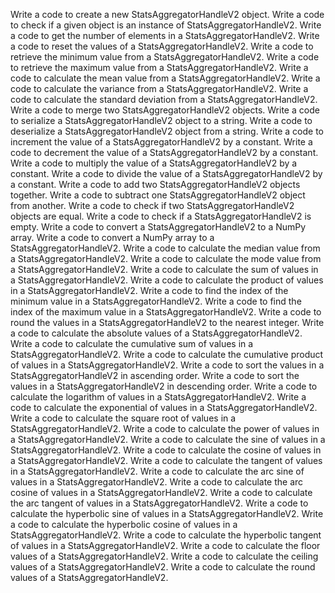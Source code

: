 Write a code to create a new StatsAggregatorHandleV2 object.
Write a code to check if a given object is an instance of StatsAggregatorHandleV2.
Write a code to get the number of elements in a StatsAggregatorHandleV2.
Write a code to reset the values of a StatsAggregatorHandleV2.
Write a code to retrieve the minimum value from a StatsAggregatorHandleV2.
Write a code to retrieve the maximum value from a StatsAggregatorHandleV2.
Write a code to calculate the mean value from a StatsAggregatorHandleV2.
Write a code to calculate the variance from a StatsAggregatorHandleV2.
Write a code to calculate the standard deviation from a StatsAggregatorHandleV2.
Write a code to merge two StatsAggregatorHandleV2 objects.
Write a code to serialize a StatsAggregatorHandleV2 object to a string.
Write a code to deserialize a StatsAggregatorHandleV2 object from a string.
Write a code to increment the value of a StatsAggregatorHandleV2 by a constant.
Write a code to decrement the value of a StatsAggregatorHandleV2 by a constant.
Write a code to multiply the value of a StatsAggregatorHandleV2 by a constant.
Write a code to divide the value of a StatsAggregatorHandleV2 by a constant.
Write a code to add two StatsAggregatorHandleV2 objects together.
Write a code to subtract one StatsAggregatorHandleV2 object from another.
Write a code to check if two StatsAggregatorHandleV2 objects are equal.
Write a code to check if a StatsAggregatorHandleV2 is empty.
Write a code to convert a StatsAggregatorHandleV2 to a NumPy array.
Write a code to convert a NumPy array to a StatsAggregatorHandleV2.
Write a code to calculate the median value from a StatsAggregatorHandleV2.
Write a code to calculate the mode value from a StatsAggregatorHandleV2.
Write a code to calculate the sum of values in a StatsAggregatorHandleV2.
Write a code to calculate the product of values in a StatsAggregatorHandleV2.
Write a code to find the index of the minimum value in a StatsAggregatorHandleV2.
Write a code to find the index of the maximum value in a StatsAggregatorHandleV2.
Write a code to round the values in a StatsAggregatorHandleV2 to the nearest integer.
Write a code to calculate the absolute values of a StatsAggregatorHandleV2.
Write a code to calculate the cumulative sum of values in a StatsAggregatorHandleV2.
Write a code to calculate the cumulative product of values in a StatsAggregatorHandleV2.
Write a code to sort the values in a StatsAggregatorHandleV2 in ascending order.
Write a code to sort the values in a StatsAggregatorHandleV2 in descending order.
Write a code to calculate the logarithm of values in a StatsAggregatorHandleV2.
Write a code to calculate the exponential of values in a StatsAggregatorHandleV2.
Write a code to calculate the square root of values in a StatsAggregatorHandleV2.
Write a code to calculate the power of values in a StatsAggregatorHandleV2.
Write a code to calculate the sine of values in a StatsAggregatorHandleV2.
Write a code to calculate the cosine of values in a StatsAggregatorHandleV2.
Write a code to calculate the tangent of values in a StatsAggregatorHandleV2.
Write a code to calculate the arc sine of values in a StatsAggregatorHandleV2.
Write a code to calculate the arc cosine of values in a StatsAggregatorHandleV2.
Write a code to calculate the arc tangent of values in a StatsAggregatorHandleV2.
Write a code to calculate the hyperbolic sine of values in a StatsAggregatorHandleV2.
Write a code to calculate the hyperbolic cosine of values in a StatsAggregatorHandleV2.
Write a code to calculate the hyperbolic tangent of values in a StatsAggregatorHandleV2.
Write a code to calculate the floor values of a StatsAggregatorHandleV2.
Write a code to calculate the ceiling values of a StatsAggregatorHandleV2.
Write a code to calculate the round values of a StatsAggregatorHandleV2.